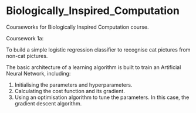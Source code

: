 # Biologically_Inspired_Computation
Courseworks for Biologically Inspired Computation course.

Coursework 1a:

To build a simple logistic regression classifier to recognise cat pictures from non-cat pictures.

The basic architecture of a learning algorithm is built to train an Artificial Neural Network, including:
1) Initialising the parameters and hyperparameters.
2) Calculating the cost function and its gradient.
3) Using an optimisation algorithm to tune the parameters. In this case, the gradient descent algorithm.
